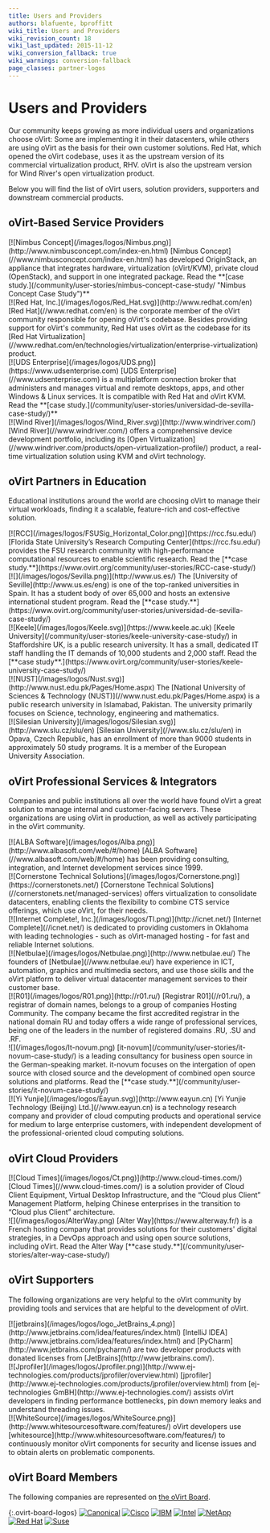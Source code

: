 ```yaml
---
title: Users and Providers
authors: blafuente, bproffitt
wiki_title: Users and Providers
wiki_revision_count: 18
wiki_last_updated: 2015-11-12
wiki_conversion_fallback: true
wiki_warnings: conversion-fallback
page_classes: partner-logos
---
```


<!-- TODO: Content review -->

# Users and Providers

Our community keeps growing as more individual users and organizations choose oVirt: Some are implementing it in their datacenters, while others are using oVirt as the basis for their own customer solutions. Red Hat, which opened the oVirt codebase, uses it as the upstream version of its commercial virtualization product, RHV. oVirt is also the upstream version for Wind River's open virtualization product.

Below you will find the list of oVirt users, solution providers, supporters and downstream commercial products.

## oVirt-Based Service Providers

<div class="parner-block">
[![Nimbus Concept](/images/logos/Nimbus.png)](http://www.nimbusconcept.com/index-en.html)
[Nimbus Concept](//www.nimbusconcept.com/index-en.html) has developed OriginStack, an appliance that integrates hardware, virtualization (oVirt/KVM), private cloud (OpenStack), and support in one integrated package. Read the **[case study.](/community/user-stories/nimbus-concept-case-study/ "Nimbus Concept Case Study")**
</div>

<div class="parner-block">
[![Red Hat, Inc.](/images/logos/Red_Hat.svg)](http://www.redhat.com/en)
[Red Hat](//www.redhat.com/en) is the corporate member of the oVirt community responsible for opening oVirt's codebase. Besides providing support for oVirt's community, Red Hat uses oVirt as the codebase for its [Red Hat Virtualization](//www.redhat.com/en/technologies/virtualization/enterprise-virtualization) product.
</div>

<div class="parner-block">
[![UDS Enterprise](/images/logos/UDS.png)](https://www.udsenterprise.com)
[UDS Enterprise](//www.udsenterprise.com) is a multiplatform connection broker that administers and manages virtual and remote desktops, apps, and other Windows & Linux services. It is compatible with Red Hat and oVirt KVM. Read the **[case study.](/community/user-stories/universidad-de-sevilla-case-study/)**
</div>  

<div class="parner-block">
[![Wind River](/images/logos/Wind_River.svg)](http://www.windriver.com/)
[Wind River](//www.windriver.com/) offers a comprehensive device development portfolio, including its [Open Virtualization](//www.windriver.com/products/open-virtualization-profile/) product, a real-time virtualization solution using KVM and oVirt technology.
</div>

## oVirt Partners in Education

Educational institutions around the world are choosing oVirt to manage their virtual workloads, finding it a scalable, feature-rich and cost-effective solution.

<div class="parner-block">
[![RCC](/images/logos/FSUSig_Horizontal_Color.png)](https://rcc.fsu.edu/) [Florida State University’s Research Computing Center](https://rcc.fsu.edu/) provides the FSU research community with high-performance computational resources to enable scientific research. Read the [**case study.**](https://www.ovirt.org/community/user-stories/RCC-case-study/)
</div>

<div class="parner-block">
[![](/images/logos/Sevilla.png)](http://www.us.es/) The [University of Seville](http://www.us.es/eng) is one of the top-ranked universities in Spain. It has a student body of over 65,000 and hosts an extensive international student program. Read the [**case study.**](https://www.ovirt.org/community/user-stories/universidad-de-sevilla-case-study/)
</div>

<div class="parner-block">
[![Keele](/images/logos/Keele.svg)](https://www.keele.ac.uk)
[Keele University](/community/user-stories/keele-university-case-study/) in Staffordshire UK, is a public research university. It has a small, dedicated IT staff handling the IT demands of 10,000 students and 2,000 staff. Read the [**case study**.](https://www.ovirt.org/community/user-stories/keele-university-case-study/)
</div>

<div class="parner-block">
[![NUST](/images/logos/Nust.svg)](http://www.nust.edu.pk/Pages/Home.aspx)
The [National University of Sciences & Technology (NUST)](//www.nust.edu.pk/Pages/Home.aspx) is a public research university in Islamabad, Pakistan. The university primarily focuses on Science, technology, engineering and mathematics.
</div>

<div class="parner-block">
[![Silesian University](/images/logos/Silesian.svg)](http://www.slu.cz/slu/en)
[Silesian University](//www.slu.cz/slu/en) in Opava, Czech Republic, has an enrollment of more than 9000 students in approximately 50 study programs. It is a member of the European University Association.
</div>

## oVirt Professional Services & Integrators

Companies and public institutions all over the world have found oVirt a great solution to manage internal and customer-facing servers. These organizations are using oVirt in production, as well as actively participating in the oVirt community.

<div class="parner-block">
[![ALBA Software](/images/logos/Alba.png)](http://www.albasoft.com/web/#/home)
[ALBA Software](//www.albasoft.com/web/#/home) has been providing consulting, integration, and Internet development services since 1999.
</div>

<div class="parner-block">
[![Cornerstone Technical Solutions](/images/logos/Cornerstone.png)](https://cornerstonets.net/)
[Cornerstone Technical Solutions](//cornerstonets.net/managed-services) offers virtualization to consolidate datacenters, enabling clients the flexibility to combine CTS service offerings, which use oVirt, for their needs.
</div>

<div class="parner-block">
[![Internet Complete!, Inc.](/images/logos/Tl.png)](http://icnet.net/)  
[Internet Complete](//icnet.net/) is dedicated to providing customers in Oklahoma with leading technologies - such as oVirt-managed hosting - for fast and reliable Internet solutions.
</div>

<div class="parner-block">
[![Netbulae](/images/logos/Netbulae.png)](http://www.netbulae.eu/)
The founders of [Netbulae](//www.netbulae.eu/) have experience in ICT, automation, graphics and multimedia sectors, and use those skills and the oVirt platform to deliver virtual datacenter management services to their customer base.
</div>

<div class="parner-block">
[![R01](/images/logos/R01.png)](http://r01.ru/)
[Registrar R01](//r01.ru/), a registrar of domain names, belongs to a group of companies Hosting Community. The company became the first accredited registrar in the national domain RU and today offers a wide range of professional services, being one of the leaders in the number of registered domains .RU, .SU and .RF.
</div>

<div class="parner-block">
![](/images/logos/It-novum.png)
[it-novum](/community/user-stories/it-novum-case-study/) is a leading consultancy for business open source in the German-speaking market. it-novum focuses on the intergation of open source with closed source and the development of combined open source solutions and platforms.
Read the [**case study.**](/community/user-stories/it-novum-case-study/)
</div>

<div class="parner-block">
[![Yi Yunjie](/images/logos/Eayun.svg)](http://www.eayun.cn)
[Yi Yunjie Technology (Beijing) Ltd.](//www.eayun.cn) is a technology research company and provider of cloud computing products and operational service for medium to large enterprise customers, with independent development of the professional-oriented cloud computing solutions.
</div>

## oVirt Cloud Providers

<div class="parner-block">
[![Cloud Times](/images/logos/Ct.png)](http://www.cloud-times.com/)
[Cloud Times](//www.cloud-times.com/) is a solution provider of Cloud Client Equipment, Virtual Desktop Infrastructure, and the “Cloud plus Client” Management Platform, helping Chinese enterprises in the transition to “Cloud plus Client” architecture.
</div>

<div class="parner-block">
![](/images/logos/AlterWay.png)
[Alter Way](https://www.alterway.fr/) is a French hosting company that provides solutions for their customers' digital strategies, in a DevOps approach and using open source solutions, including oVirt. Read the Alter Way [**case study.**](/community/user-stories/alter-way-case-study/)
</div>


## oVirt Supporters

The following organizations are very helpful to the oVirt community by providing tools and services that are helpful to the development of oVirt.

<div class="parner-block">
[![jetbrains](/images/logos/logo_JetBrains_4.png)](http://www.jetbrains.com/idea/features/index.html)
[IntelliJ IDEA](http://www.jetbrains.com/idea/features/index.html) and [PyCharm](http://www.jetbrains.com/pycharm/) are two developer products with donated licenses from [JetBrains](http://www.jetbrains.com/).
</div>

<div class="parner-block">
[![Jprofiler](/images/logos/Jprofiler.png)](http://www.ej-technologies.com/products/jprofiler/overview.html)
[jprofiler](http://www.ej-technologies.com/products/jprofiler/overview.html) from [ej-technologies GmBH](http://www.ej-technologies.com/) assists oVirt developers in finding performance bottlenecks, pin down memory leaks and understand threading issues.
</div>

<div class="parner-block">
[![WhiteSource](/images/logos/WhiteSource.png)](http://www.whitesourcesoftware.com/features/)
oVirt developers use [whitesource](http://www.whitesourcesoftware.com/features/) to continuously monitor oVirt components for security and license issues and to obtain alerts on problematic components.
</div>

## oVirt Board Members

The following companies are represented on [the oVirt Board](/OVirt_Board "OVirt Board").

{:.ovirt-board-logos}
[![Canonical](/images/logos/Canonical.svg)](http://canonical.com/)
[![Cisco](/images/logos/Cisco.svg)](http://cisco.com/)
[![IBM](/images/logos/IBM.svg)](http://ibm.com/)
[![Intel](/images/logos/Intel.svg)](http://intel.com/)
[![NetApp](/images/logos/Netapp.svg)](http://netapp.com/)
[![Red Hat](/images/logos/Red_Hat.svg)](http://redhat.com/)
[![Suse](/images/logos/SUSE.svg)](http://suse.com/)
